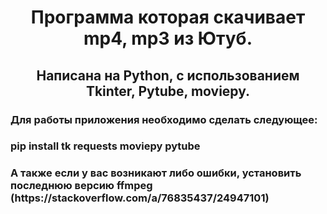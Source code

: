 <h1 align='center'>Программа которая скачивает mp4, mp3 из Ютуб.</h1>
<h2 align='center'>Написана на Python, с использованием Tkinter, Pytube, moviepy.</h2>
<h3>Для работы приложения необходимо сделать следующее: </h3>
<h3> pip install tk requests moviepy pytube </h3>
<h3>А также если у вас возникают либо ошибки, установить последнюю версию ffmpeg (https://stackoverflow.com/a/76835437/24947101) </h3>

